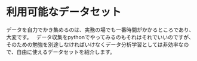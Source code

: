 # 利用可能なデータセット
データを自力でかき集めるのは、実務の場でも一番時間がかかるところであり、大変です。  
データ収集をpythonでやってみるのもそれはそれでいいのですが、そのための勉強を別途しなければいけなくデータ分析学習としては非効率なので、自由に使えるデータセットを紹介します。
